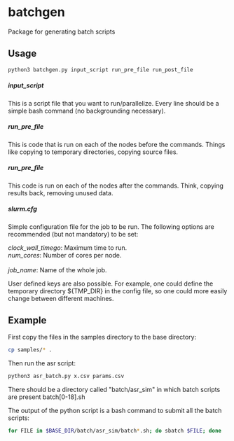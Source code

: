 # batchgen
Package for generating batch scripts

## Usage
```bash
python3 batchgen.py input_script run_pre_file run_post_file
```

##### input_script
This is a script file that you want to run/parallelize. Every line should be a simple bash command (no backgrounding necessary).

##### run\_pre\_file
This is code that is run on each of the nodes before the commands. Things like copying to temporary directories, copying source files.

##### run\_pre\_file
This code is run on each of the nodes after the commands. Think, copying results back, removing unused data.

##### slurm.cfg
Simple configuration file for the job to be run. The following options are recommended (but not mandatory) to be set:


<i>clock_wall_timego</i>: Maximum time to run. <br> 
<i>num_cores</i>: Number of cores per node. <br>  
<i>job_name</i>: Name of the whole job.  <br>


User defined keys are also possible. For example, one could define the temporary directory ${TMP_DIR} in the config file, so one could more easily change between different machines.

## Example

First copy the files in the samples directory to the base directory:

```bash
cp samples/* .
```

Then run the asr script:

```bash
python3 asr_batch.py x.csv params.csv
```

There should be a directory called "batch/asr_sim" in which batch scripts are present batch[0-18].sh

The output of the python script is a bash command to submit all the batch scripts:

```bash
for FILE in $BASE_DIR/batch/asr_sim/batch*.sh; do sbatch $FILE; done
```
